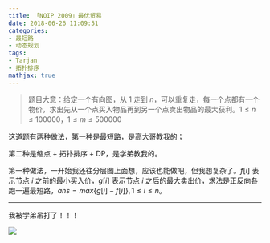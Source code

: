 ```yaml
---
title: 「NOIP 2009」最优贸易
date: 2018-06-26 11:09:51
categories:
- 最短路
- 动态规划
tags:
- Tarjan
- 拓扑排序
mathjax: true
---
```


> 题目大意：给定一个有向图，从 $1$ 走到 $n$，可以重复走，每一个点都有一个物价，求出先从一个点买入物品再到另一个点卖出物品的最大获利。$1≤n≤100000，1≤m≤500000$

这道题有两种做法，第一种是最短路，是高大哥教我的；

第二种是缩点 + 拓扑排序 + DP，是学弟教我的。

第一种做法，一开始我还往分层图上面想，应该也能做吧，但我想复杂了。$f[i]$ 表示节点 $i$ 之前的最小买入价，$g[i]$ 表示节点 $i$ 之后的最大卖出价，求法是正反向各跑一遍最短路，$ans=max \lbrace g[i]-f[i] \rbrace ,1≤i≤n$。

---

我被学弟吊打了！！！

![](https://ss1.bdstatic.com/70cFvXSh_Q1YnxGkpoWK1HF6hhy/it/u=2090625165,1972254292&fm=27&gp=0.jpg)
